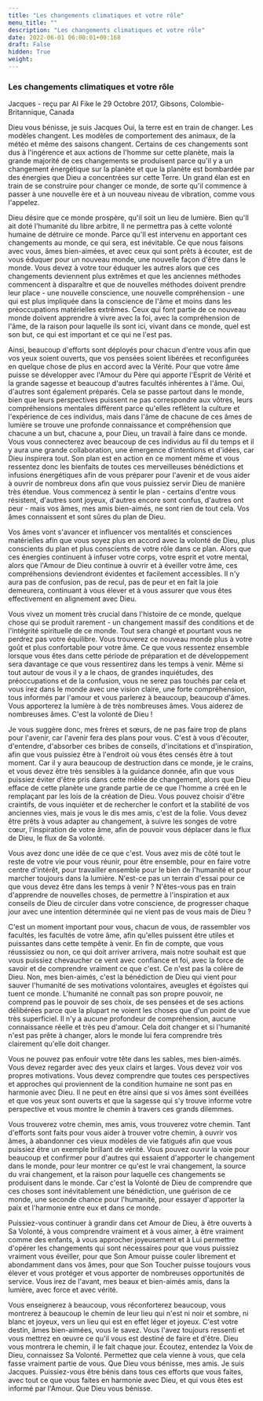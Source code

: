 ```yaml
---
title: "Les changements climatiques et votre rôle"
menu_title: ""
description: "Les changements climatiques et votre rôle"
date: 2022-06-01 06:00:01+00:168
draft: False
hidden: True
weight:
---
```

### Les changements climatiques et votre rôle

Jacques - reçu par Al Fike le 29 Octobre 2017, Gibsons, Colombie-Britannique, Canada

Dieu vous bénisse, je suis Jacques Oui, la terre est en train de changer. Les modèles changent. Les modèles de comportement des animaux, de la météo et même des saisons changent. Certains de ces changements sont dus à l'ingérence et aux actions de l'homme sur cette planète, mais la grande majorité de ces changements se produisent parce qu'il y a un changement énergétique sur la planète et que la planète est bombardée par des énergies que Dieu a concentrées sur cette Terre. Un grand élan est en train de se construire pour changer ce monde, de sorte qu'il commence à passer à une nouvelle ère et à un nouveau niveau de vibration, comme vous l'appelez.

Dieu désire que ce monde prospère, qu'il soit un lieu de lumière. Bien qu'Il ait doté l'humanité du libre arbitre, Il ne permettra pas à cette volonté humaine de détruire ce monde. Parce qu'Il est intervenu en apportant ces changements au monde, ce qui sera, est inévitable. Ce que nous faisons avec vous, âmes bien-aimées, et avec ceux qui sont prêts à écouter, est de vous éduquer pour un nouveau monde, une nouvelle façon d'être dans le monde. Vous devez à votre tour éduquer les autres alors que ces changements deviennent plus extrêmes et que les anciennes méthodes commencent à disparaître et que de nouvelles méthodes doivent prendre leur place - une nouvelle conscience, une nouvelle compréhension - une qui est plus impliquée dans la conscience de l'âme et moins dans les préoccupations matérielles extrêmes. Ceux qui font partie de ce nouveau monde doivent apprendre à vivre avec la foi, avec la compréhension de l'âme, de la raison pour laquelle ils sont ici, vivant dans ce monde, quel est son but, ce qui est important et ce qui ne l'est pas.

Ainsi, beaucoup d'efforts sont déployés pour chacun d'entre vous afin que vos yeux soient ouverts, que vos pensées soient libérées et reconfigurées en quelque chose de plus en accord avec la Vérité. Pour que votre âme puisse se développer avec l'Amour du Père qui apporte l'Esprit de Vérité et la grande sagesse et beaucoup d'autres facultés inhérentes à l'âme. Oui, d'autres sont également préparés. Cela se passe partout dans le monde, bien que leurs perspectives puissent ne pas correspondre aux vôtres, leurs compréhensions mentales diffèrent parce qu'elles reflètent la culture et l'expérience de ces individus, mais dans l'âme de chacune de ces âmes de lumière se trouve une profonde connaissance et compréhension que chacune a un but, chacune a, pour Dieu, un travail à faire dans ce monde. Vous vous connecterez avec beaucoup de ces individus au fil du temps et il y aura une grande collaboration, une émergence d'intentions et d'idées, car Dieu inspirera tout. Son plan est en action en ce moment même et vous ressentez donc les bienfaits de toutes ces merveilleuses bénédictions et infusions énergétiques afin de vous préparer pour l'avenir et de vous aider à ouvrir de nombreux dons afin que vous puissiez servir Dieu de manière très étendue. Vous commencez à sentir le plan - certains d'entre vous résistent, d'autres sont joyeux, d'autres encore sont confus, d'autres ont peur - mais vos âmes, mes amis bien-aimés, ne sont rien de tout cela. Vos âmes connaissent et sont sûres du plan de Dieu.

Vos âmes vont s'avancer et influencer vos mentalités et consciences matérielles afin que vous soyez plus en accord avec la volonté de Dieu, plus conscients du plan et plus conscients de votre rôle dans ce plan. Alors que ces énergies continuent à infuser votre corps, votre esprit et votre mental, alors que l'Amour de Dieu continue à ouvrir et à éveiller votre âme, ces compréhensions deviendront évidentes et facilement accessibles. Il n'y aura pas de confusion, pas de recul, pas de peur et en fait la joie demeurera, continuant à vous élever et à vous assurer que vous êtes effectivement en alignement avec Dieu.

Vous vivez un moment très crucial dans l'histoire de ce monde, quelque chose qui se produit rarement - un changement massif des conditions et de l'intégrité spirituelle de ce monde. Tout sera changé et pourtant vous ne perdrez pas votre équilibre. Vous trouverez ce nouveau monde plus à votre goût et plus confortable pour votre âme. Ce que vous ressentez ensemble lorsque vous êtes dans cette période de préparation et de développement sera davantage ce que vous ressentirez dans les temps à venir. Même si tout autour de vous il y a le chaos, de grandes inquiétudes, des préoccupations et de la confusion, vous ne serez pas touchés par cela et vous irez dans le monde avec une vision claire, une forte compréhension, tous informés par l'amour et vous parlerez à beaucoup, beaucoup d'âmes. Vous apporterez la lumière à de très nombreuses âmes. Vous aiderez de nombreuses âmes. C'est la volonté de Dieu !

Je vous suggère donc, mes frères et sœurs, de ne pas faire trop de plans pour l'avenir, car l'avenir fera des plans pour vous. C'est à vous d'écouter, d'entendre, d'absorber ces bribes de conseils, d'incitations et d'inspiration, afin que vous puissiez être à l'endroit où vous êtes censés être à tout moment. Car il y aura beaucoup de destruction dans ce monde, je le crains, et vous devez être très sensibles à la guidance donnée, afin que vous puissiez éviter d'être pris dans cette mêlée de changement, alors que Dieu efface de cette planète une grande partie de ce que l'homme a créé en le remplaçant par les lois de la création de Dieu. Vous pouvez choisir d'être craintifs, de vous inquiéter et de rechercher le confort et la stabilité de vos anciennes vies, mais je vous le dis mes amis, c'est de la folie. Vous devez être prêts à vous adapter au changement, à suivre les songes de votre cœur, l'inspiration de votre âme, afin de pouvoir vous déplacer dans le flux de Dieu, le flux de Sa volonté.

Vous avez donc une idée de ce que c'est. Vous avez mis de côté tout le reste de votre vie pour vous réunir, pour être ensemble, pour en faire votre centre d'intérêt, pour travailler ensemble pour le bien de l'humanité et pour marcher toujours dans la lumière. N'est-ce pas un terrain d'essai pour ce que vous devez être dans les temps à venir ? N'êtes-vous pas en train d'apprendre de nouvelles choses, de permettre à l'inspiration et aux conseils de Dieu de circuler dans votre conscience, de progresser chaque jour avec une intention déterminée qui ne vient pas de vous mais de Dieu ? 

C'est un moment important pour vous, chacun de vous, de rassembler vos facultés, les facultés de votre âme, afin qu'elles puissent être utiles et puissantes dans cette tempête à venir. En fin de compte, que vous réussissiez ou non, ce qui doit arriver arrivera, mais notre souhait est que vous puissiez chevaucher ce vent avec confiance et foi, avec la force de savoir et de comprendre vraiment ce que c'est. Ce n'est pas la colère de Dieu. Non, mes bien-aimés, c'est la bénédiction de Dieu qui vient pour sauver l'humanité de ses motivations volontaires, aveugles et égoïstes qui tuent ce monde. L'humanité ne connaît pas son propre pouvoir, ne comprend pas le pouvoir de ses choix, de ses pensées et de ses actions délibérées parce que la plupart ne voient les choses que d'un point de vue très superficiel. Il n'y a aucune profondeur de compréhension, aucune connaissance réelle et très peu d'amour. Cela doit changer et si l'humanité n'est pas prête à changer, alors le monde lui fera comprendre très clairement qu'elle doit changer.

Vous ne pouvez pas enfouir votre tête dans les sables, mes bien-aimés. Vous devez regarder avec des yeux clairs et larges. Vous devez voir vos propres motivations. Vous devez comprendre que toutes ces perspectives et approches qui proviennent de la condition humaine ne sont pas en harmonie avec Dieu. Il ne peut en être ainsi que si vos âmes sont éveillées et que vos yeux sont ouverts et que la sagesse qui s'y trouve informe votre perspective et vous montre le chemin à travers ces grands dilemmes.

Vous trouverez votre chemin, mes amis, vous trouverez votre chemin. Tant d'efforts sont faits pour vous aider à trouver votre chemin, à ouvrir vos âmes, à abandonner ces vieux modèles de vie fatigués afin que vous puissiez être un exemple brillant de vérité. Vous pouvez ouvrir la voie pour beaucoup et confirmer pour d'autres qui essaient d'apporter le changement dans le monde, pour leur montrer ce qu'est le vrai changement, la source du vrai changement, et la raison pour laquelle ces changements se produisent dans le monde. Car c'est la Volonté de Dieu de comprendre que ces choses sont inévitablement une bénédiction, une guérison de ce monde, une seconde chance pour l'humanité, pour essayer d'apporter la paix et l'harmonie entre eux et dans ce monde.

Puissiez-vous continuer à grandir dans cet Amour de Dieu, à être ouverts à Sa Volonté, à vous comprendre vraiment et à vous aimer, à être vraiment comme des enfants, à vous approcher joyeusement et à Lui permettre d'opérer les changements qui sont nécessaires pour que vous puissiez vraiment vous éveiller, pour que Son Amour puisse couler librement et abondamment dans vos âmes, pour que Son Toucher puisse toujours vous élever et vous protéger et vous apporter de nombreuses opportunités de service. Vous irez de l'avant, mes beaux et bien-aimés amis, dans la lumière, avec force et avec vérité. 

Vous enseignerez à beaucoup, vous réconforterez beaucoup, vous montrerez à beaucoup le chemin de leur lieu qui n'est ni noir et sombre, ni blanc et joyeux, vers un lieu qui est en effet léger et joyeux. C'est votre destin, âmes bien-aimées, vous le savez. Vous l'avez toujours ressenti et vous mettrez en œuvre ce qu'il vous est destiné de faire et d'être. Dieu vous montrera le chemin, il le fait chaque jour. Écoutez, entendez la Voix de Dieu, connaissez Sa Volonté. Permettez que cela vienne à vous, que cela fasse vraiment partie de vous. Que Dieu vous bénisse, mes amis. Je suis Jacques. Puissiez-vous être bénis dans tous ces efforts que vous faites, avec tout ce que vous faites en harmonie avec Dieu, et qui vous êtes est informé par l'Amour. Que Dieu vous bénisse.
